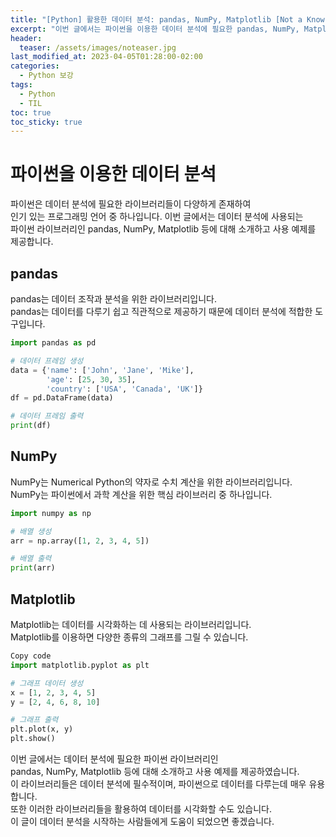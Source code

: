 ```yaml
---
title: "[Python] 활용한 데이터 분석: pandas, NumPy, Matplotlib [Not a Know-IT-All]"
excerpt: "이번 글에서는 파이썬을 이용한 데이터 분석에 필요한 pandas, NumPy, Matplotlib 라이브러리들에 대해 소개하고, 간단한 사용 예제를 제공합니다. 데이터 분석을 시작하려는 개발자들에게 유용한 정보를 제공합니다."
header:
  teaser: /assets/images/noteaser.jpg
last_modified_at: 2023-04-05T01:28:00-02:00
categories:
  - Python 보강
tags:
  - Python
  - TIL
toc: true
toc_sticky: true
---
```


# 파이썬을 이용한 데이터 분석

파이썬은 데이터 분석에 필요한 라이브러리들이 다양하게 존재하여     
인기 있는 프로그래밍 언어 중 하나입니다. 이번 글에서는 데이터 분석에 사용되는    
파이썬 라이브러리인 pandas, NumPy, Matplotlib 등에 대해 소개하고 사용 예제를 제공합니다.    

## pandas

pandas는 데이터 조작과 분석을 위한 라이브러리입니다.   
pandas는 데이터를 다루기 쉽고 직관적으로 제공하기 때문에 데이터 분석에 적합한 도구입니다.   
   

```python
import pandas as pd

# 데이터 프레임 생성
data = {'name': ['John', 'Jane', 'Mike'],
        'age': [25, 30, 35],
        'country': ['USA', 'Canada', 'UK']}
df = pd.DataFrame(data)

# 데이터 프레임 출력
print(df)
```
    
## NumPy
NumPy는 Numerical Python의 약자로 수치 계산을 위한 라이브러리입니다.    
NumPy는 파이썬에서 과학 계산을 위한 핵심 라이브러리 중 하나입니다.    

```python
import numpy as np

# 배열 생성
arr = np.array([1, 2, 3, 4, 5])

# 배열 출력
print(arr)
```

## Matplotlib
Matplotlib는 데이터를 시각화하는 데 사용되는 라이브러리입니다.   
Matplotlib를 이용하면 다양한 종류의 그래프를 그릴 수 있습니다.   
   
```python
Copy code
import matplotlib.pyplot as plt

# 그래프 데이터 생성
x = [1, 2, 3, 4, 5]
y = [2, 4, 6, 8, 10]

# 그래프 출력
plt.plot(x, y)
plt.show()
```

이번 글에서는 데이터 분석에 필요한 파이썬 라이브러리인    
pandas, NumPy, Matplotlib 등에 대해 소개하고 사용 예제를 제공하였습니다.    
이 라이브러리들은 데이터 분석에 필수적이며, 파이썬으로 데이터를 다루는데 매우 유용합니다.    
또한 이러한 라이브러리들을 활용하여 데이터를 시각화할 수도 있습니다.    
이 글이 데이터 분석을 시작하는 사람들에게 도움이 되었으면 좋겠습니다.   